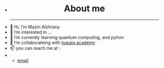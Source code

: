 - <head><h1 align="center">About me</h1></head> <hr>
- 👋 Hi, I’m Mazin Alzhrany
- 👀 I’m interested in ...
- 🌱 I’m currently learning quantum computing, and pyhon
- 💞️ I’m collaborateing with <a href="twaiq academy">tuwaiq academy</a>
- 📫 you can reach me at :
- - <a href="mailto:MazinAlzhrany@proton.me">email</a>


